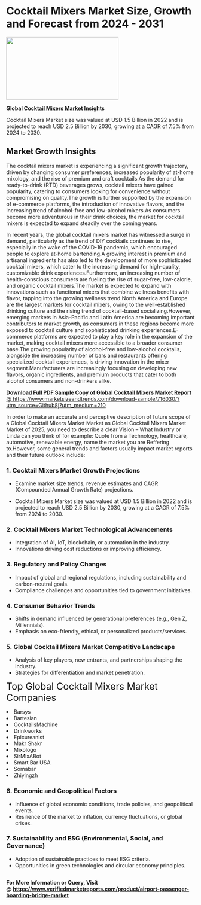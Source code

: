 <H1>Cocktail Mixers Market Size, Growth and Forecast from 2024 - 2031</H1><img class="aligncenter size-medium wp-image-584254" src="https://thirdeyenews.in/wp-content/uploads/2024/09/Global-Market-Research-300x168.jpeg" alt="" width="300" height="168" /><p><strong>Global&nbsp;<a href="https://www.marketsizeandtrends.com/download-sample/716030/?utm_source=Github8j?utm_medium=210">Cocktail Mixers Market</a> Insights</strong></p><p>Cocktail Mixers Market size was valued at USD 1.5 Billion in 2022 and is projected to reach USD 2.5 Billion by 2030, growing at a CAGR of 7.5% from 2024 to 2030.</p><p><h2>Market Growth Insights</h2> <p>The cocktail mixers market is experiencing a significant growth trajectory, driven by changing consumer preferences, increased popularity of at-home mixology, and the rise of premium and craft cocktails.As the demand for ready-to-drink (RTD) beverages grows, cocktail mixers have gained popularity, catering to consumers looking for convenience without compromising on quality.The growth is further supported by the expansion of e-commerce platforms, the introduction of innovative flavors, and the increasing trend of alcohol-free and low-alcohol mixers.As consumers become more adventurous in their drink choices, the market for cocktail mixers is expected to expand steadily over the coming years.</p> <p><a href="javascript:void(0);"></a></p> <p>In recent years, the global cocktail mixers market has witnessed a surge in demand, particularly as the trend of DIY cocktails continues to rise, especially in the wake of the COVID-19 pandemic, which encouraged people to explore at-home bartending.A growing interest in premium and artisanal ingredients has also led to the development of more sophisticated cocktail mixers, which cater to the increasing demand for high-quality, customizable drink experiences.Furthermore, an increasing number of health-conscious consumers are fueling the rise of sugar-free, low-calorie, and organic cocktail mixers.The market is expected to expand with innovations such as functional mixers that combine wellness benefits with flavor, tapping into the growing wellness trend.North America and Europe are the largest markets for cocktail mixers, owing to the well-established drinking culture and the rising trend of cocktail-based socializing.However, emerging markets in Asia-Pacific and Latin America are becoming important contributors to market growth, as consumers in these regions become more exposed to cocktail culture and sophisticated drinking experiences.E-commerce platforms are expected to play a key role in the expansion of the market, making cocktail mixers more accessible to a broader consumer base.The growing popularity of alcohol-free and low-alcohol cocktails, alongside the increasing number of bars and restaurants offering specialized cocktail experiences, is driving innovation in the mixer segment.Manufacturers are increasingly focusing on developing new flavors, organic ingredients, and premium products that cater to both alcohol consumers and non-drinkers alike.<p><a href="javascript:void(0);"></p><p><span class=""><strong>Download Full PDF Sample Copy of Global Cocktail Mixers Market Report</strong> @ <a href="https://www.marketsizeandtrends.com/download-sample/716030/?utm_source=Github8j?utm_medium=210" target="_blank">https://www.marketsizeandtrends.com/download-sample/716030/?utm_source=Github8j?utm_medium=210</a></span></p><p>In order to make an accurate and perceptive description of future scope of a Global&nbsp;Cocktail Mixers Market Market as Global&nbsp;Cocktail Mixers Market Market of 2025, you need to describe a clear Vision &ndash; What Industry or Linda can you think of for example: Quote from a Technology, healthcare, automotive, renewable energy, name the market you are Reffering to.However, some general trends and factors usually impact market reports and their future outlook include:</p><h3>1.&nbsp;<strong>Cocktail Mixers Market Growth Projections</strong></h3><ul><li>Examine market size trends, revenue estimates and CAGR (Compounded Annual Growth Rate) projections.</li><li><p>Cocktail Mixers Market size was valued at USD 1.5 Billion in 2022 and is projected to reach USD 2.5 Billion by 2030, growing at a CAGR of 7.5% from 2024 to 2030.</p></li></ul><h3>2.&nbsp;<strong>Cocktail Mixers Market Technological Advancements</strong></h3><ul><li>Integration of AI, IoT, blockchain, or automation in the industry.</li><li>Innovations driving cost reductions or improving efficiency.</li></ul><h3>3.&nbsp;<strong>Regulatory and Policy Changes</strong></h3><ul><li>Impact of global and regional regulations, including sustainability and carbon-neutral goals.</li><li>Compliance challenges and opportunities tied to government initiatives.</li></ul><h3>4.&nbsp;<strong>Consumer Behavior Trends</strong></h3><ul><li>Shifts in demand influenced by generational preferences (e.g., Gen Z, Millennials).</li><li>Emphasis on eco-friendly, ethical, or personalized products/services.</li></ul><h3>5.&nbsp;<strong>Global Cocktail Mixers Market Competitive Landscape</strong></h3><ul><li>Analysis of key players, new entrants, and partnerships shaping the industry.</li><li>Strategies for differentiation and market penetration.</li></ul><p data-pm-slice="1 1 []"><span style="color: inherit; font-family: inherit; font-size: 25px;">Top Global Cocktail Mixers Market Companies</span></p><div class="" data-test-id=""><p><li>Barsys</li><li> Bartesian</li><li> CocktailsMachine</li><li> Drinkworks</li><li> Epicureanist</li><li> Makr Shakr</li><li> Mixologo</li><li> SirMixABot</li><li> Smart Bar USA</li><li> Somabar</li><li> Zhiyingzh</li></p></div><h3>6.&nbsp;<strong>Economic and Geopolitical Factors</strong></h3><ul><li>Influence of global economic conditions, trade policies, and geopolitical events.</li><li>Resilience of the market to inflation, currency fluctuations, or global crises.</li></ul><h3>7.&nbsp;<strong>Sustainability and ESG (Environmental, Social, and Governance)</strong></h3><ul><li>Adoption of sustainable practices to meet ESG criteria.</li><li>Opportunities in green technologies and circular economy principles.</li></ul><h2><strong style="font-size: 14px;">For More Information or Query, Visit @&nbsp;</strong><a style="background-color: #ffffff; font-size: 14px;" href="https://www.marketsizeandtrends.com/report/cocktail-mixers-market/" target="_blank">https://www.verifiedmarketreports.com/product/airport-passenger-boarding-bridge-market</a></h2>